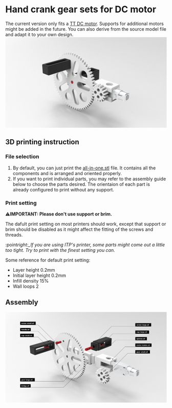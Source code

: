 # Hand crank gear sets for DC motor

The current version only fits a [TT DC motor](https://www.adafruit.com/product/3777). Supports for additional motors might be added in the future. You can also derive from the source model file and adapt it to your own design.
![A hand crank gear sets for TT dc motor](./images/assemble.jpg)

## 3D printing instruction

### File selection

1. By default, you can just print the [all-in-one.stl](./all-in-one.stl) file. It contains all the components and is arranged and oriented properly.
2. If you want to print individual parts, you may refer to the assembly guide below to choose the parts desired. The orientaion of each part is already configured to print without any support.

### Print setting

:warning:**IMPORTANT: Please don't use support or brim.**

The dafult print setting on most printers should work, except that support or brim should be disabled as it might affect the fitting of the screws and threads.

:point*right:\_If you are using ITP's printer, some parts might come out a little too tight. Try to print with the finest setting you can.*

Some reference for default print setting:

- Layer height 0.2mm
- Initial layer height 0.2mm
- Infill density 15%
- Wall loops 2

## Assembly

![An assembly image for the hand crank gear set](./images/instruction.jpg)
